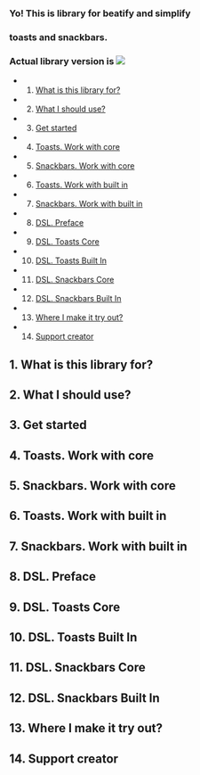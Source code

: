 ### Yo! This is library for beatify and simplify 
### toasts and snackbars.

### Actual library version is [![](https://www.jitpack.io/v/hardcoderdev/shiraseru.svg)](https://www.jitpack.io/#hardcoderdev/shiraseru)

* 1. [What is this library for?](#LibraryPreview)
* 2. [What I should use?](#SeparationConcept)
* 3. [Get started](#GetStarted)
* 4. [Toasts. Work with core](#ToastsCore)
* 5. [Snackbars. Work with core](#SnackbarsCore)
* 6. [Toasts. Work with built in](#ToastsBuiltIn)
* 7. [Snackbars. Work with built in](#SnackbarsBuiltIn)
* 8. [DSL. Preface](#DSLPreface)
* 9. [DSL. Toasts Core](#ToastsCoreDSL)
* 10. [DSL. Toasts Built In](#ToastsBuiltInDSL)
* 11. [DSL. Snackbars Core](#SnackbarsCoreDSL)
* 12. [DSL. Snackbars Built In](#SnackbarsBuiltIn)
* 13. [Where I make it try out?](#Samples)
* 14. [Support creator](#SupportCreator)


##  1. <a name='LibraryPreview?'></a>What is this library for? 
##  2. <a name='SeparationConcept'></a>What I should use? 
##  3. <a name='GetStarted'></a>Get started
##  4. <a name='ToastsCore'></a>Toasts. Work with core 
##  5. <a name='SnackbarsCore'></a>Snackbars. Work with core 
##  6. <a name='ToastsBuiltIn'></a>Toasts. Work with built in
##  7. <a name='SnackbarsBuiltIn'></a>Snackbars. Work with built in
##  8. <a name='DSLPreface'></a>DSL. Preface
##  9. <a name='ToastsCoreDSL'></a>DSL. Toasts Core
##  10. <a name='ToastsBuiltInDSL'></a>DSL. Toasts Built In
##  11. <a name='SnackbarsCoreDSL'></a>DSL. Snackbars Core
##  12. <a name='SnackbarsBuiltIn'></a>DSL. Snackbars Built In
##  13. <a name='Samples'></a>Where I make it try out?
##  14. <a name='SupportCreator'></a>Support creator

